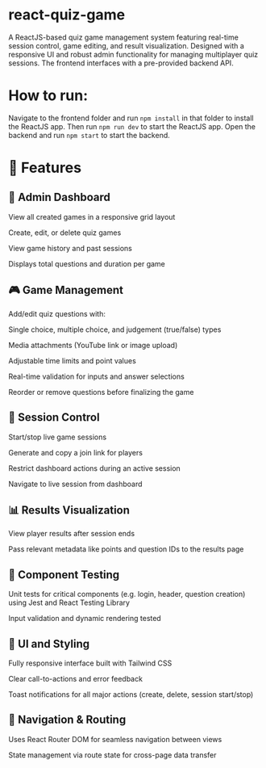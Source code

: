 # react-quiz-game
A ReactJS-based quiz game management system featuring real-time session control,  game editing, and result visualization. Designed with a responsive UI and robust admin functionality for managing multiplayer quiz sessions.
The frontend interfaces with a pre-provided backend API.

# How to run:

Navigate to the frontend folder and run `npm install` in that folder to install the ReactJS app. Then run `npm run dev` to start the ReactJS app.
Open the backend and run `npm start` to start the backend.

# 🚀 Features
## 🔧 Admin Dashboard
View all created games in a responsive grid layout

Create, edit, or delete quiz games

View game history and past sessions

Displays total questions and duration per game

## 🎮 Game Management
Add/edit quiz questions with:

Single choice, multiple choice, and judgement (true/false) types

Media attachments (YouTube link or image upload)

Adjustable time limits and point values

Real-time validation for inputs and answer selections

Reorder or remove questions before finalizing the game

## 📡 Session Control
Start/stop live game sessions

Generate and copy a join link for players

Restrict dashboard actions during an active session

Navigate to live session from dashboard

## 📊 Results Visualization
View player results after session ends

Pass relevant metadata like points and question IDs to the results page

## 🧪 Component Testing
Unit tests for critical components (e.g. login, header, question creation) using Jest and React Testing Library

Input validation and dynamic rendering tested

## 💅 UI and Styling
Fully responsive interface built with Tailwind CSS

Clear call-to-actions and error feedback

Toast notifications for all major actions (create, delete, session start/stop)

## 🧭 Navigation & Routing
Uses React Router DOM for seamless navigation between views

State management via route state for cross-page data transfer

